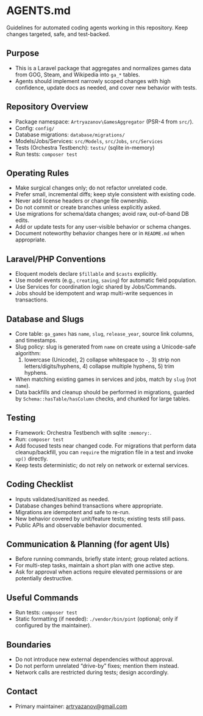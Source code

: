# AGENTS.md

Guidelines for automated coding agents working in this repository. Keep changes targeted, safe, and test-backed.

## Purpose
- This is a Laravel package that aggregates and normalizes games data from GOG, Steam, and Wikipedia into `ga_*` tables.
- Agents should implement narrowly scoped changes with high confidence, update docs as needed, and cover new behavior with tests.

## Repository Overview
- Package namespace: `Artryazanov\GamesAggregator` (PSR-4 from `src/`).
- Config: `config/`
- Database migrations: `database/migrations/`
- Models/Jobs/Services: `src/Models`, `src/Jobs`, `src/Services`
- Tests (Orchestra Testbench): `tests/` (sqlite in-memory)
- Run tests: `composer test`

## Operating Rules
- Make surgical changes only; do not refactor unrelated code.
- Prefer small, incremental diffs; keep style consistent with existing code.
- Never add license headers or change file ownership.
- Do not commit or create branches unless explicitly asked.
- Use migrations for schema/data changes; avoid raw, out-of-band DB edits.
- Add or update tests for any user-visible behavior or schema changes.
- Document noteworthy behavior changes here or in `README.md` when appropriate.

## Laravel/PHP Conventions
- Eloquent models declare `$fillable` and `$casts` explicitly.
- Use model events (e.g., `creating`, `saving`) for automatic field population.
- Use Services for coordination logic shared by Jobs/Commands.
- Jobs should be idempotent and wrap multi-write sequences in transactions.

## Database and Slugs
- Core table: `ga_games` has `name`, `slug`, `release_year`, source link columns, and timestamps.
- Slug policy: slug is generated from `name` on create using a Unicode-safe algorithm:
  1) lowercase (Unicode), 2) collapse whitespace to `-`, 3) strip non letters/digits/hyphens, 4) collapse multiple hyphens, 5) trim hyphens.
- When matching existing games in services and jobs, match by `slug` (not `name`).
- Data backfills and cleanup should be performed in migrations, guarded by `Schema::hasTable/hasColumn` checks, and chunked for large tables.

## Testing
- Framework: Orchestra Testbench with sqlite `:memory:`.
- Run: `composer test`
- Add focused tests near changed code. For migrations that perform data cleanup/backfill, you can `require` the migration file in a test and invoke `up()` directly.
- Keep tests deterministic; do not rely on network or external services.

## Coding Checklist
- Inputs validated/sanitized as needed.
- Database changes behind transactions where appropriate.
- Migrations are idempotent and safe to re-run.
- New behavior covered by unit/feature tests; existing tests still pass.
- Public APIs and observable behavior documented.

## Communication & Planning (for agent UIs)
- Before running commands, briefly state intent; group related actions.
- For multi-step tasks, maintain a short plan with one active step.
- Ask for approval when actions require elevated permissions or are potentially destructive.

## Useful Commands
- Run tests: `composer test`
- Static formatting (if needed): `./vendor/bin/pint` (optional; only if configured by the maintainer).

## Boundaries
- Do not introduce new external dependencies without approval.
- Do not perform unrelated “drive-by” fixes; mention them instead.
- Network calls are restricted during tests; design accordingly.

## Contact
- Primary maintainer: artryazanov@gmail.com


